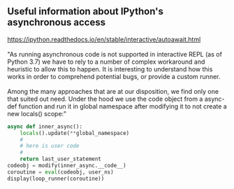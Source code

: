 ## Useful information about IPython's asynchronous access
https://ipython.readthedocs.io/en/stable/interactive/autoawait.html
<br></br>
"As running asynchronous code is not supported in interactive REPL (as of Python 3.7) we have to rely to a number of complex workaround and heuristic to allow this to happen. It is interesting to understand how this works in order to comprehend potential bugs, or provide a custom runner.
<br></br>
Among the many approaches that are at our disposition, we find only one that suited out need. Under the hood we use the code object from a async-def function and run it in global namespace after modifying it to not create a new locals() scope:"
```python
async def inner_async():
    locals().update(**global_namespace)
    #
    # here is user code
    #
    return last_user_statement
codeobj = modify(inner_async.__code__)
coroutine = eval(codeobj, user_ns)
display(loop_runner(coroutine))
```
